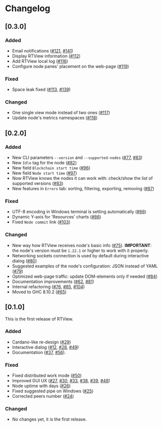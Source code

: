 Changelog
=========

## [0.3.0]

### Added

- Email notifications ([#121](https://github.com/input-output-hk/cardano-rt-view/pull/121), [#141](https://github.com/input-output-hk/cardano-rt-view/pull/141))
- Display RTView information ([#112](https://github.com/input-output-hk/cardano-rt-view/pull/112))
- Add RTView local log ([#116](https://github.com/input-output-hk/cardano-rt-view/pull/116))
- Configure node panes' placement on the web-page ([#119](https://github.com/input-output-hk/cardano-rt-view/pull/119))

### Fixed

- Space leak fixed ([#113](https://github.com/input-output-hk/cardano-rt-view/pull/113), [#139](https://github.com/input-output-hk/cardano-rt-view/pull/139))

### Changed

- One single view mode instead of two ones ([#117](https://github.com/input-output-hk/cardano-rt-view/pull/117))
- Update node's metrics namespaces ([#118](https://github.com/input-output-hk/cardano-rt-view/pull/118))

## [0.2.0]

### Added

- New CLI parameters `--version` and `--supported-nodes` ([#77](https://github.com/input-output-hk/cardano-rt-view/pull/77), [#83](https://github.com/input-output-hk/cardano-rt-view/pull/83))
- New `Idle` tag for the node ([#82](https://github.com/input-output-hk/cardano-rt-view/pull/82))
- New field `Blockchain start time` ([#96](https://github.com/input-output-hk/cardano-rt-view/pull/96))
- New field `Node start time` ([#97](https://github.com/input-output-hk/cardano-rt-view/pull/97))
- Now RTView knows the nodes it can work with: check/show the list of supported versions ([#83](https://github.com/input-output-hk/cardano-rt-view/pull/83))
- New features in `Errors` tab: sorting, filtering, exporting, removing ([#87](https://github.com/input-output-hk/cardano-rt-view/pull/87))

### Fixed

- UTF-8 encoding in Windows terminal is setting automatically ([#66](https://github.com/input-output-hk/cardano-rt-view/pull/66))
- Dynamic Y-axis for 'Resources' charts ([#86](https://github.com/input-output-hk/cardano-rt-view/pull/86))
- Fixed `Node commit` link ([#103](https://github.com/input-output-hk/cardano-rt-view/pull/103))

### Changed

- New way how RTView receives node's basic info ([#75](https://github.com/input-output-hk/cardano-rt-view/pull/75)). **IMPORTANT**: the node's version must be `1.22.1` or higher to work with it properly.
- Networking sockets connection is used by default during interactive dialog ([#80](https://github.com/input-output-hk/cardano-rt-view/pull/80))
- Suggested examples of the node's configuration: JSON instead of YAML ([#79](https://github.com/input-output-hk/cardano-rt-view/pull/79))
- Optimized web-page traffic: update DOM-elements only if needed ([#84](https://github.com/input-output-hk/cardano-rt-view/pull/84))
- Documentation improvements ([#62](https://github.com/input-output-hk/cardano-rt-view/pull/62), [#81](https://github.com/input-output-hk/cardano-rt-view/pull/81))
- Internal refactoring ([#76](https://github.com/input-output-hk/cardano-rt-view/pull/76), [#85](https://github.com/input-output-hk/cardano-rt-view/pull/85), [#104](https://github.com/input-output-hk/cardano-rt-view/pull/104))
- Moved to GHC 8.10.2 ([#65](https://github.com/input-output-hk/cardano-rt-view/pull/65))

## [0.1.0]

This is the first release of RTView.

### Added

- Cardano-like re-design ([#29](https://github.com/input-output-hk/cardano-rt-view/pull/29))
- Interactive dialog ([#12](https://github.com/input-output-hk/cardano-rt-view/pull/12), [#28](https://github.com/input-output-hk/cardano-rt-view/pull/28), [#49](https://github.com/input-output-hk/cardano-rt-view/pull/49))
- Documentation ([#37](https://github.com/input-output-hk/cardano-rt-view/pull/37), [#56](https://github.com/input-output-hk/cardano-rt-view/pull/56)).

### Fixed

- Fixed distributed work mode ([#50](https://github.com/input-output-hk/cardano-rt-view/pull/50))
- Improved GUI UX ([#27](https://github.com/input-output-hk/cardano-rt-view/pull/27), [#30](https://github.com/input-output-hk/cardano-rt-view/pull/30), [#33](https://github.com/input-output-hk/cardano-rt-view/pull/33), [#38](https://github.com/input-output-hk/cardano-rt-view/pull/38), [#39](https://github.com/input-output-hk/cardano-rt-view/pull/39), [#48](https://github.com/input-output-hk/cardano-rt-view/pull/48))
- Node uptime with days ([#26](https://github.com/input-output-hk/cardano-rt-view/pull/26))
- Fixed suggested pipe on Windows ([#25](https://github.com/input-output-hk/cardano-rt-view/pull/25))
- Corrected peers number ([#24](https://github.com/input-output-hk/cardano-rt-view/pull/24))

### Changed

- No changes yet, it is the first release.
